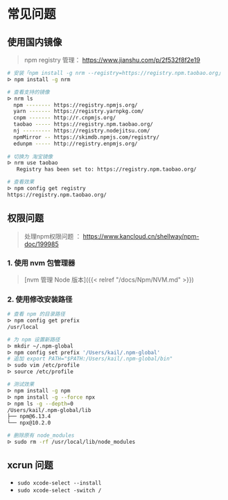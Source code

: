 # 常见问题

## 使用国内镜像

> npm registry 管理： https://www.jianshu.com/p/2f532f8f2e19
>

```bash
# 安装「npm install -g nrm --registry=https://registry.npm.taobao.org」
ᐅ npm install -g nrm

# 查看支持的镜像
ᐅ nrm ls
  npm -------- https://registry.npmjs.org/
  yarn ------- https://registry.yarnpkg.com/
  cnpm ------- http://r.cnpmjs.org/
  taobao ----- https://registry.npm.taobao.org/
  nj --------- https://registry.nodejitsu.com/
  npmMirror -- https://skimdb.npmjs.com/registry/
  edunpm ----- http://registry.enpmjs.org/
  
# 切换为 淘宝镜像
ᐅ nrm use taobao
   Registry has been set to: https://registry.npm.taobao.org/

# 查看效果
ᐅ npm config get registry
https://registry.npm.taobao.org/
```



## 权限问题

> 处理npm权限问题 ： https://www.kancloud.cn/shellway/npm-doc/199985

### 1. 使用 nvm 包管理器

> [nvm 管理 Node 版本]({{< relref "/docs/Npm/NVM.md" >}})

### 2. 使用修改安装路径

```bash
# 查看 npm 的目录路径
ᐅ npm config get prefix
/usr/local

# 为 npm 设置新路径
ᐅ mkdir ~/.npm-global
ᐅ npm config set prefix '/Users/kail/.npm-global'
# 追加 export PATH="$PATH:/Users/kail/.npm-global/bin"
ᐅ sudo vim /etc/profile
ᐅ source /etc/profile

# 测试效果
ᐅ npm install -g npm
ᐅ npm install -g --force npx
ᐅ npm ls -g --depth=0       
/Users/kail/.npm-global/lib
├── npm@6.13.4
└── npx@10.2.0

# 删除原有 node_modules
ᐅ sudo rm -rf /usr/local/lib/node_modules
```

## xcrun 问题

- `sudo xcode-select --install`
- `sudo xcode-select -switch /`